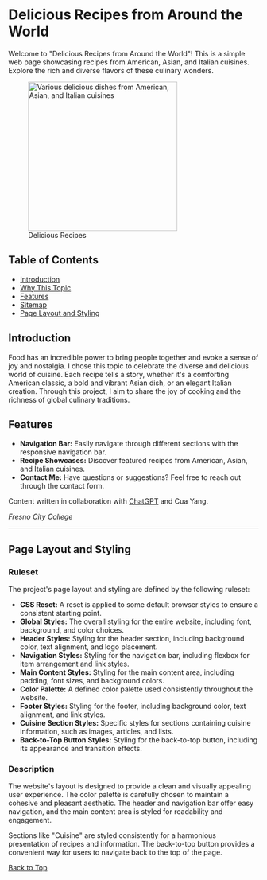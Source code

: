 # Delicious Recipes from Around the World

Welcome to "Delicious Recipes from Around the World"! This is a simple web page showcasing recipes from American, Asian, and Italian cuisines. Explore the rich and diverse flavors of these culinary wonders.

<figure>
  <img src="../img/dishes.jpg" alt="Various delicious dishes from American, Asian, and Italian cuisines" style="width: 300px; height: 300px;">
  <figcaption>Delicious Recipes</figcaption>
</figure>

## Table of Contents

- [Introduction](#introduction)
- [Why This Topic](#why-this-topic)
- [Features](#features)
- [Sitemap](#sitemap)
- [Page Layout and Styling](#page-layout-and-styling)

## Introduction

Food has an incredible power to bring people together and evoke a sense of joy and nostalgia. I chose this topic to celebrate the diverse and delicious world of cuisine. Each recipe tells a story, whether it's a comforting American classic, a bold and vibrant Asian dish, or an elegant Italian creation. Through this project, I aim to share the joy of cooking and the richness of global culinary traditions.

## Features

- **Navigation Bar:** Easily navigate through different sections with the responsive navigation bar.
- **Recipe Showcases:** Discover featured recipes from American, Asian, and Italian cuisines.
- **Contact Me:** Have questions or suggestions? Feel free to reach out through the contact form.

Content written in collaboration with [ChatGPT](https://chat.openai.com) and Cua Yang.

*Fresno City College*

***

## Page Layout and Styling

### Ruleset

The project's page layout and styling are defined by the following ruleset:

- **CSS Reset:** A reset is applied to some default browser styles to ensure a consistent starting point.
- **Global Styles:** The overall styling for the entire website, including font, background, and color choices.
- **Header Styles:** Styling for the header section, including background color, text alignment, and logo placement.
- **Navigation Styles:** Styling for the navigation bar, including flexbox for item arrangement and link styles.
- **Main Content Styles:** Styling for the main content area, including padding, font sizes, and background colors.
- **Color Palette:** A defined color palette used consistently throughout the website.
- **Footer Styles:** Styling for the footer, including background color, text alignment, and link styles.
- **Cuisine Section Styles:** Specific styles for sections containing cuisine information, such as images, articles, and lists.
- **Back-to-Top Button Styles:** Styling for the back-to-top button, including its appearance and transition effects.

### Description

The website's layout is designed to provide a clean and visually appealing user experience. The color palette is carefully chosen to maintain a cohesive and pleasant aesthetic. The header and navigation bar offer easy navigation, and the main content area is styled for readability and engagement.

Sections like "Cuisine" are styled consistently for a harmonious presentation of recipes and information. The back-to-top button provides a convenient way for users to navigate back to the top of the page.

[Back to Top](#delicious-recipes-from-around-the-world)